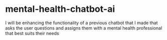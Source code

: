 # mental-health-chatbot-ai
I will be enhancing the functionality of a previous chatbot that I made that asks the user questions and assigns them with a mental health professional that best suits their needs
